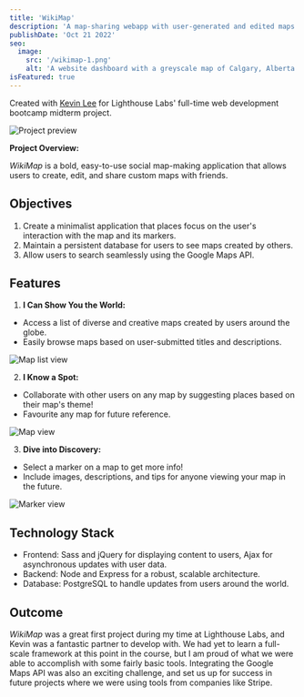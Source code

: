 ```yaml
---
title: 'WikiMap'
description: 'A map-sharing webapp with user-generated and edited maps and locations'
publishDate: 'Oct 21 2022'
seo:
  image:
    src: '/wikimap-1.png'
    alt: 'A website dashboard with a greyscale map of Calgary, Alberta'
isFeatured: true
---
```


Created with [Kevin Lee](https://github.com/jhssttj) for Lighthouse Labs' full-time web development bootcamp midterm project.

![Project preview](/wikimap-1.png)

**Project Overview:**

_WikiMap_ is a bold, easy-to-use social map-making application that allows users to create, edit, and share custom maps with friends. 

## Objectives

1. Create a minimalist application that places focus on the user's interaction with the map and its markers.
2. Maintain a persistent database for users to see maps created by others.
3. Allow users to search seamlessly using the Google Maps API.

## Features

1. **I Can Show You the World:**

- Access a list of diverse and creative maps created by users around the globe.
- Easily browse maps based on user-submitted titles and descriptions.

![Map list view](/wikimap-2.png)

2. **I Know a Spot:**

- Collaborate with other users on any map by suggesting places based on their map's theme!
- Favourite any map for future reference.

![Map view](/wikimap-3.png)

3. **Dive into Discovery:**

- Select a marker on a map to get more info!
- Include images, descriptions, and tips for anyone viewing your map in the future.

![Marker view](/wikimap-4.png)

## Technology Stack

- Frontend: Sass and jQuery for displaying content to users, Ajax for asynchronous updates with user data.
- Backend: Node and Express for a robust, scalable architecture.
- Database: PostgreSQL to handle updates from users around the world.

## Outcome

_WikiMap_ was a great first project during my time at Lighthouse Labs, and Kevin was a fantastic partner to develop with. We had yet to learn a full-scale framework at this point in the course, but I am proud of what we were able to accomplish with some fairly basic tools. Integrating the Google Maps API was also an exciting challenge, and set us up for success in future projects where we were using tools from companies like Stripe.